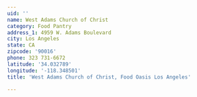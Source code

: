 ```yaml
---
uid: ''
name: West Adams Church of Christ
category: Food Pantry
address_1: 4959 W. Adams Boulevard
city: Los Angeles
state: CA
zipcode: '90016'
phone: 323 731-6672
latitude: '34.032789'
longitude: '-118.348501'
title: 'West Adams Church of Christ, Food Oasis Los Angeles'

---
```

